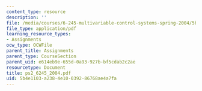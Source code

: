 ```yaml
---
content_type: resource
description: ''
file: /media/courses/6-245-multivariable-control-systems-spring-2004/5b4e1103a2384e10039286768ae4a7fa_ps2_6245_2004.pdf
file_type: application/pdf
learning_resource_types:
- Assignments
ocw_type: OCWFile
parent_title: Assignments
parent_type: CourseSection
parent_uid: e614eb9e-655d-0a93-927b-bf5cdab2c2ae
resourcetype: Document
title: ps2_6245_2004.pdf
uid: 5b4e1103-a238-4e10-0392-86768ae4a7fa
---
```

